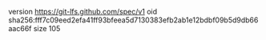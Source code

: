 version https://git-lfs.github.com/spec/v1
oid sha256:fff7c09eed2efa41ff93bfeea5d7130383efb2ab1e12bdbf09b5d9db66aac66f
size 105
